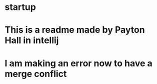 # startup
# This is a readme made by Payton Hall in intellij
# I am making an error now to have a merge conflict

